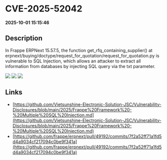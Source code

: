 # CVE-2025-52042

**2025-10-01 15:15:46**

## Description
In Frappe ERPNext 15.57.5, the function get_rfq_containing_supplier() at erpnext/buying/doctype/request_for_quotation/request_for_quotation.py is vulnerable to SQL Injection, which allows an attacker to extract all information from databases by injecting SQL query via the txt parameter.

![](https://img.shields.io/static/v1?label=Score&message=8.2&color=red)
![](https://img.shields.io/static/v1?label=Severity&message=HIGH&color=red)
![](https://img.shields.io/static/v1?label=CWE&message=SQL&color=green)

## Links
- [https://github.com/Vietsunshine-Electronic-Solution-JSC/Vulnerability-Disclosures/blob/main/2025/Frappe%20Framework%20-%20Multiple%20SQL%20Injection.md](https://github.com/Vietsunshine-Electronic-Solution-JSC/Vulnerability-Disclosures/blob/main/2025/Frappe%20Framework%20-%20Multiple%20SQL%20Injection.md)
- [https://github.com/frappe/erpnext/pull/49192/commits/7f2a52ff71a1fd5d4a9034cf217094c0be9f341a](https://github.com/frappe/erpnext/pull/49192/commits/7f2a52ff71a1fd5d4a9034cf217094c0be9f341a)
